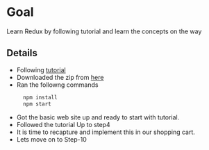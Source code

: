 # Goal
Learn Redux by following tutorial and learn the concepts on the way

## Details
* Following [tutorial](https://redux.js.org/tutorials/essentials/part-3-data-flow)
* Downloaded the zip from [here](https://github.com/reduxjs/redux-essentials-example-app)
* Ran the followng commands
  ```cmd
    npm install
    npm start
  ```
* Got the basic web site up and ready to start with tutorial.
* Followed the tutorial Up to step4
* It is time to recapture and implement this in our shopping cart.
* Lets move on to Step-10